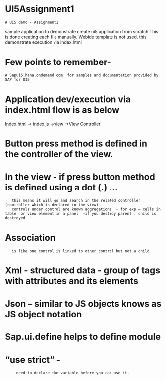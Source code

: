 # UI5Assignment1
    # UI5 demo - Assignment1
sample application to demonstrate create ui5 application from scratch.This is done creating each file manually.
Webide template is not used.
this demonstrate execution via index.html 

# Few points to remember- 
    # Sapui5.hana.ondemand.com  for samples and documentation provided by SAP for UI5

# Application dev/execution via index.html flow is as below
Index.html -> index.js ->view  ->View Controller
# Button press method is defined in the controller of the view.
# In the view  - if press button method is defined using a dot (.) …
       this means it will go and search in the related controller (controller which is declared in the view)
       controls under control are known aggregations  - for exp – cells in table  or view element in a panel  –if you destroy parent . child is destroyed   
# Association 
       is like one control is linked to other control but not a child
# Xml - structured data   - group of tags with attributes and its elements 
# Json – similar to JS objects knows as JS object notation
# Sap.ui.define helps to define module
# “use strict”  -  
         need to declare the variable before you can use it.
         
